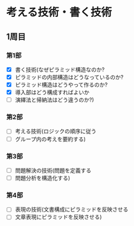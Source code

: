 # 考える技術・書く技術
## 1周目
### 第1部
-[x] 書く技術(なぜピラミッド構造なのか?
-[x] ピラミッドの内部構造はどうなっているのか?
-[x] ピラミッド構造はどうやって作るのか?
-[x] 導入部はどう構成すればよいか
-[ ] 演繹法と帰納法はどう違うのか?)

### 第2部
-[ ] 考える技術(ロジックの順序に従う
-[ ] グループ内の考えを要約する)

### 第3部
-[ ] 問題解決の技術(問題を定義する
-[ ] 問題分析を構造化する)

### 第4部
-[ ] 表現の技術(文書構成にピラミッドを反映させる
-[ ] 文章表現にピラミッドを反映させる)
